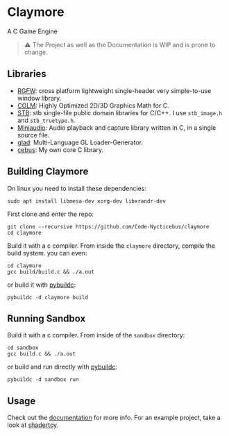 # Claymore
A C Game Engine

> ⚠️ The Project as well as the Documentation is WIP and is prone to change.

## Libraries

- [RGFW](https://github.com/ColleagueRiley/RGFW): cross platform lightweight single-header very simple-to-use window library.
- [CGLM](https://github.com/recp/cglm): Highly Optimized 2D/3D Graphics Math for C.
- [STB](https://github.com/nothings/stb): stb single-file public domain libraries for C/C++. I use `stb_image.h` and `stb_truetype.h`.
- [Miniaudio](https://github.com/mackron/miniaudio): Audio playback and capture library written in C, in a single source file.
- [glad](https://github.com/Dav1dde/glad): Multi-Language GL Loader-Generator.
- [cebus](https://github.com/Code-Nycticebus/cebus): My own core C library.

## Building Claymore
On linux you need to install these dependencies:
```terminal
sudo apt install libmesa-dev xorg-dev libxrandr-dev 
```

First clone and enter the repo:
```terminal
git clone --recursive https://github.com/Code-Nycticebus/claymore
cd claymore
```

Build it with a c compiler. From inside the `claymore` directory, compile the build system. you can even:
```terminal
cd claymore
gcc build/build.c && ./a.out
```

or build it with [pybuildc](https://github.com/Code-Nycticebus/pybuildc):
```terminal
pybuildc -d claymore build
```

## Running Sandbox
Build it with a c compiler. From inside of the `sandbox` directory:
```terminal
cd sandbox
gcc build.c && ./a.out
```

or build and run directly with [pybuildc](https://github.com/Code-Nycticebus/pybuildc):
```terminal
pybuildc -d sandbox run
```

## Usage
Check out the [documentation](https://github.com/Code-Nycticebus/claymore/blob/main/docs/00-start.md) for more info. 
For an example project, take a look at [shadertoy](https://github.com/Code-Nycticebus/shadertoy).

